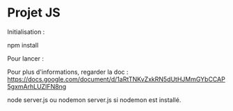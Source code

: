 # Projet JS
 
Initialisation :

npm install

Pour lancer :

Pour plus d'informations, regarder la doc : https://docs.google.com/document/d/1aRtTNKvZxkRN5dUtHJMmGYbCCAP5gxmArhLUZIFN8ng

node server.js ou nodemon server.js si nodemon est installé.
